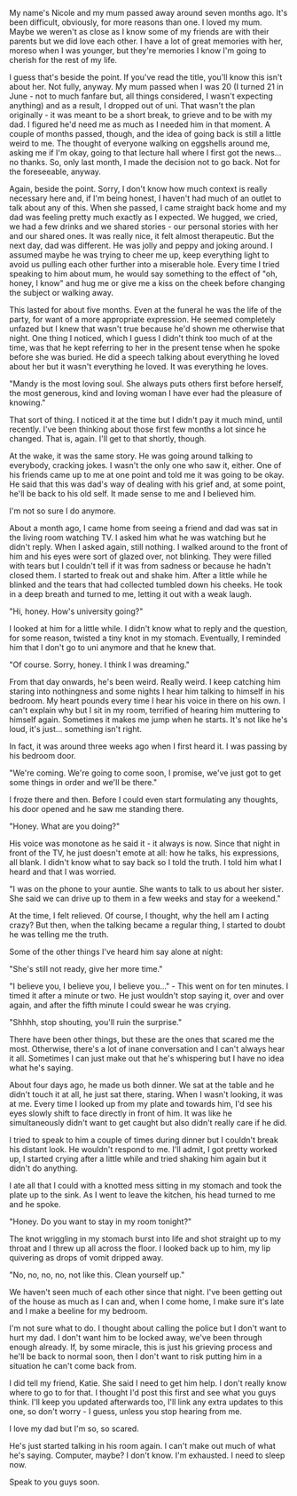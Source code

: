 My name's Nicole and my mum passed away around seven months ago. It's been difficult, obviously, for more reasons than one. I loved my mum. Maybe we weren't as close as I know some of my friends are with their parents but we did love each other. I have a lot of great memories with her, moreso when I was younger, but they're memories I know I'm going to cherish for the rest of my life. 

I guess that's beside the point. If you've read the title, you'll know this isn't about her. Not fully, anyway. My mum passed when I was 20 (I turned 21 in June - not to much fanfare but, all things considered, I wasn't expecting anything) and as a result, I dropped out of uni. That wasn't the plan originally - it was meant to be a short break, to grieve and to be with my dad. I figured he'd need me as much as I needed him in that moment. A couple of months passed, though, and the idea of going back is still a little weird to me. The thought of everyone walking on eggshells around me, asking me if I'm okay, going to that lecture hall where I first got the news... no thanks. So, only last month, I made the decision not to go back. Not for the foreseeable, anyway. 

Again, beside the point. Sorry, I don't know how much context is really necessary here and, if I'm being honest, I haven't had much of an outlet to talk about any of this. When she passed, I came straight back home and my dad was feeling pretty much exactly as I expected. We hugged, we cried, we had a few drinks and we shared stories - our personal stories with her and our shared ones. It was really nice, it felt almost therapeutic. But the next day, dad was different. He was jolly and peppy and joking around. I assumed maybe he was trying to cheer me up, keep everything light to avoid us pulling each other further into a miserable hole. Every time I tried speaking to him about mum, he would say something to the effect of "oh, honey, I know" and hug me or give me a kiss on the cheek before changing the subject or walking away.

This lasted for about five months. Even at the funeral he was the life of the party, for want of a more appropriate expression. He seemed completely unfazed but I knew that wasn't true because he'd shown me otherwise that night. One thing I noticed, which I guess I didn't think too much of at the time, was that he kept referring to her in the present tense when he spoke before she was buried. He did a speech talking about everything he loved about her but it wasn't everything he loved. It was everything he loves. 

"Mandy is the most loving soul. She always puts others first before herself, the most generous, kind and loving woman I have ever had the pleasure of knowing."

That sort of thing. I noticed it at the time but I didn't pay it much mind, until recently. I've been thinking about those first few months a lot since he changed. That is, again. I'll get to that shortly, though. 

At the wake, it was the same story. He was going around talking to everybody, cracking jokes. I wasn't the only one who saw it, either. One of his friends came up to me at one point and told me it was going to be okay. He said that this was dad's way of dealing with his grief and, at some point, he'll be back to his old self. It made sense to me and I believed him.

I'm not so sure I do anymore. 

About a month ago, I came home from seeing a friend and dad was sat in the living room watching TV. I asked him what he was watching but he didn't reply. When I asked again, still nothing. I walked around to the front of him and his eyes were sort of glazed over, not blinking. They were filled with tears but I couldn't tell if it was from sadness or because he hadn't closed them. I started to freak out and shake him. After a little while he blinked and the tears that had collected tumbled down his cheeks. He took in a deep breath and turned to me, letting it out with a weak laugh.  

"Hi, honey. How's university going?"

I looked at him for a little while. I didn't know what to reply and the question, for some reason, twisted a tiny knot in my stomach. Eventually, I reminded him that I don't go to uni anymore and that he knew that.

"Of course. Sorry, honey. I think I was dreaming."

From that day onwards, he's been weird. Really weird. I keep catching him staring into nothingness and some nights I hear him talking to himself in his bedroom. My heart pounds every time I hear his voice in there on his own. I can't explain why but I sit in my room, terrified of hearing him muttering to himself again. Sometimes it makes me jump when he starts. It's not like he's loud, it's just... something isn't right.

In fact, it was around three weeks ago when I first heard it. I was passing by his bedroom door.

"We're coming. We're going to come soon, I promise, we've just got to get some things in order and we'll be there."

I froze there and then. Before I could even start formulating any thoughts, his door opened and he saw me standing there.

"Honey. What are you doing?"

His voice was monotone as he said it - it always is now. Since that night in front of the TV, he just doesn't emote at all: how he talks, his expressions, all blank. I didn't know what to say back so I told the truth. I told him what I heard and that I was worried.

"I was on the phone to your auntie. She wants to talk to us about her sister. She said we can drive up to them in a few weeks and stay for a weekend."

At the time, I felt relieved. Of course, I thought, why the hell am I acting crazy? But then, when the talking became a regular thing, I started to doubt he was telling me the truth. 

Some of the other things I've heard him say alone at night:

"She's still not ready, give her more time."

"I believe you, I believe you, I believe you..." - This went on for ten minutes. I timed it after a minute or two. He just wouldn't stop saying it, over and over again, and after the fifth minute I could swear he was crying.

"Shhhh, stop shouting, you'll ruin the surprise."

There have been other things, but these are the ones that scared me the most. Otherwise, there's a lot of inane conversation and I can't always hear it all. Sometimes I can just make out that he's whispering but I have no idea what he's saying. 

About four days ago, he made us both dinner. We sat at the table and he didn't touch it at all, he just sat there, staring. When I wasn't looking, it was at me. Every time I looked up from my plate and towards him, I'd see his eyes slowly shift to face directly in front of him. It was like he simultaneously didn't want to get caught but also didn't really care if he did.

I tried to speak to him a couple of times during dinner but I couldn't break his distant look. He wouldn't respond to me. I'll admit, I got pretty worked up, I started crying after a little while and tried shaking him again but it didn't do anything.

I ate all that I could with a knotted mess sitting in my stomach and took the plate up to the sink. As I went to leave the kitchen, his head turned to me and he spoke.

"Honey. Do you want to stay in my room tonight?"

The knot wriggling in my stomach burst into life and shot straight up to my throat and I threw up all across the floor. I looked back up to him, my lip quivering as drops of vomit dripped away.

"No, no, no, no, not like this. Clean yourself up."

We haven't seen much of each other since that night. I've been getting out of the house as much as I can and, when I come home, I make sure it's late and I make a beeline for my bedroom.

I'm not sure what to do. I thought about calling the police but I don't want to hurt my dad. I don't want him to be locked away, we've been through enough already. If, by some miracle, this is just his grieving process and he'll be back to normal soon, then I don't want to risk putting him in a situation he can't come back from.

I did tell my friend, Katie. She said I need to get him help. I don't really know where to go to for that. I thought I'd post this first and see what you guys think. I'll keep you updated afterwards too, I'll link any extra updates to this one, so don't worry - I guess, unless you stop hearing from me.

I love my dad but I'm so, so scared. 

He's just started talking in his room again. I can't make out much of what he's saying. Computer, maybe? I don't know. I'm exhausted. I need to sleep now.

Speak to you guys soon.